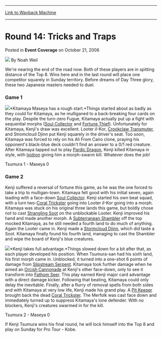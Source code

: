 
---
[Link to Wayback Machine](https://web.archive.org/web/20171029040424/https://magic.wizards.com/en/articles/archive/event-coverage/round-14-tricks-and-traps-2006-10-21)

[_metadata_:author]:- "Noah Weil"
[_metadata_:description]:- "We're nearing the end of the road now. Both of these players are in spitting distance of the Top 8. Wins here and in the last round will place one competitor squarely in Sunday territory. Before dreams of Day Three glory, these two Japanese masters needed to duel."
[_metadata_:generator]:- "Drupal 7 (http://drupal.org)"
[_metadata_:node]:- "541281"
[_metadata_:publish_date]:- "2006-10-21"
[_metadata_:source]:- "div-main-content"
[_metadata_:title]:- "Round 14: Tricks and Traps"
[_metadata_:wayback_capture_timestamp]:- "2017-10-29 04:04:24"
[_metadata_:wayback_raw_url]:- "https://web.archive.org/web/20171029040424id_/https://magic.wizards.com/en/articles/archive/event-coverage/round-14-tricks-and-traps-2006-10-21"
[_metadata_:wayback_url]:- "https://magic.wizards.com/en/articles/archive/event-coverage/round-14-tricks-and-traps-2006-10-21"
---


Round 14: Tricks and Traps
==========================



 Posted in **Event Coverage**
 on October 21, 2006 






![](https://media.magic.wizards.com/styles/auth_small/public/generic-avatar-150_113.png)
By Noah Weil











We're nearing the end of the road now. Both of these players are in spitting distance of the Top 8. Wins here and in the last round will place one competitor squarely in Sunday territory. Before dreams of Day Three glory, these two Japanese masters needed to duel.


### Game 1


![](https://media.magic.wizards.com/image_legacy_migration/sideboard/images/ptkob06/Round14_Kitamaya.jpg)*Kitamaya Maseya has a rough start.*Things started about as badly as they could for Kitamaya, as he mulliganed to a back-breaking four cards on the play. Despite the turn-zero Fugue, Kitamaya actually put up a fight with sequential morphs ([Soul Collector](http://gatherer.wizards.com/Pages/Card/Details.aspx?name=Soul+Collector) and [Fortune Thief](http://gatherer.wizards.com/Pages/Card/Details.aspx?name=Fortune+Thief)). Unfortunately for Kitamaya, Kenji's draw was excellent. Looter *il*-Kor, [Crookclaw Transmuter](http://gatherer.wizards.com/Pages/Card/Details.aspx?name=Crookclaw+Transmuter), and Stromcloud Djinn put Kenji squarely in the driver's seat. Too soon, Kitamaya was forced to rely on his Ali From Cairo clone, praying his opponent's black-blue deck couldn't find an answer to a 0/1 red creature. After Kitamaya tapped out to play [Pardic Dragon](http://gatherer.wizards.com/Pages/Card/Details.aspx?name=Pardic+Dragon), Kenji killed Kitamaya in style, with [Ixidron](http://gatherer.wizards.com/Pages/Card/Details.aspx?name=Ixidron) giving him a morph-swarm kill. Whatever does the job!


Tsumura 1 - Maseya 0


### Game 2


Kenji suffered a reversal of fortune this game, as he was the one forced to take a trip to mulligan-town. Kitamaya felt good with his initial seven, again leading with a face-down [Soul Collector](http://gatherer.wizards.com/Pages/Card/Details.aspx?name=Soul+Collector). Kenji started his own beat squad, with a turn two-[Coral Trickster](http://gatherer.wizards.com/Pages/Card/Details.aspx?name=Coral+Trickster) going into Looter *il*-Kor going into a morph. Kitamaya was stuck on his original three lands this game, but boldly chose not to cast [Strangling Soot](http://gatherer.wizards.com/Pages/Card/Details.aspx?name=Strangling+Soot) on the unblockable Looter. Kenji improved his hand and made another morph. A [Subterranean Shambler](http://gatherer.wizards.com/Pages/Card/Details.aspx?name=Subterranean+Shambler) off the top mocked Kitamaya, as he still needed a fourth land to do much of anything. Again the Looter came in. Kenji made a [Stormcloud Djinn](http://gatherer.wizards.com/Pages/Card/Details.aspx?name=Stormcloud+Djinn), which did taste a Soot. Kitamaya finally found his fourth land, managing to cast the Shambler and wipe the board of Kenji's blue creatures.


![](https://media.magic.wizards.com/image_legacy_migration/sideboard/images/ptkob06/Round14_Kenji.jpg)*Kenji takes full advantage.*Things slowed down for a bit after that, as each player developed his position. When Tsumura-san had his sixth land, his first morph came in. Unblocked, it turned into a one-shot 6 points of damage from [Slipstream Serpent](http://gatherer.wizards.com/Pages/Card/Details.aspx?name=Slipstream+Serpent). Kitamaya took further damage when he aimed an [Orcish Cannonade](http://gatherer.wizards.com/Pages/Card/Details.aspx?name=Orcish+Cannonade) at Kenji's other face-down, only to see it transform into [Fathom Seer](http://gatherer.wizards.com/Pages/Card/Details.aspx?name=Fathom+Seer). This play earned Kenji major card advantage with a direct damage kicker. Following that beating, Kitamaya could only delay the inevitable. Finally, after a flurry of removal spells from both sides and with Kitamaya at very low life, Kenji made his grand play. A [Pit Keeper](http://gatherer.wizards.com/Pages/Card/Details.aspx?name=Pit+Keeper) brought back the dead [Coral Trickster](http://gatherer.wizards.com/Pages/Card/Details.aspx?name=Coral+Trickster). The Merfolk was cast face down and immediately turned up to suppress Kitamaya's lone defender. With no blockers, Kenji's creatures swarmed in for the kill.


Tsumura 2 - Maseya 0


If Kenji Tsumura wins his final round, he will lock himself into the Top 8 and play on Sunday for Pro Tour - Kobe.







